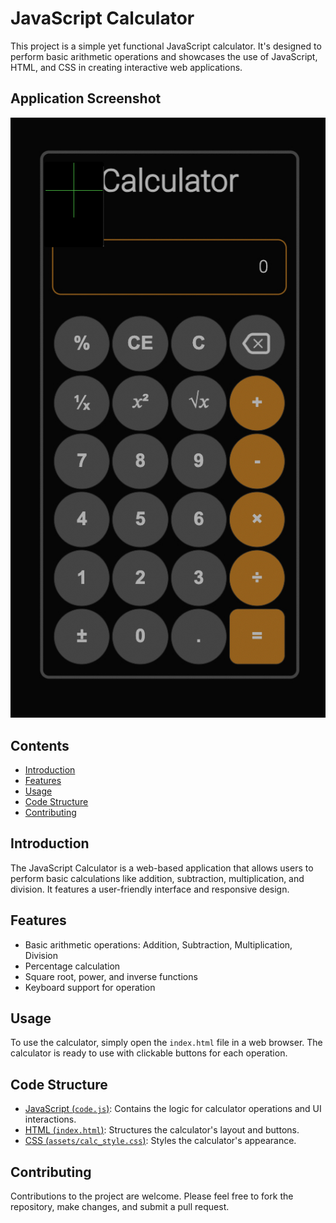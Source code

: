 # JavaScript Calculator

This project is a simple yet functional JavaScript calculator. It's designed to perform basic arithmetic operations and showcases the use of JavaScript, HTML, and CSS in creating interactive web applications.
## Application Screenshot

![Screenshot](assets/jscalculator.jpg)


## Contents

- [Introduction](#introduction)
- [Features](#features)
- [Usage](#usage)
- [Code Structure](#code-structure)
- [Contributing](#contributing)

## Introduction

The JavaScript Calculator is a web-based application that allows users to perform basic calculations like addition, subtraction, multiplication, and division. It features a user-friendly interface and responsive design.

## Features

- Basic arithmetic operations: Addition, Subtraction, Multiplication, Division
- Percentage calculation
- Square root, power, and inverse functions
- Keyboard support for operation

## Usage

To use the calculator, simply open the `index.html` file in a web browser. The calculator is ready to use with clickable buttons for each operation.

## Code Structure

- [JavaScript (`code.js`)](https://github.com/Guadeloupe33/JavaSccriptCalculator/blob/main/code.js): Contains the logic for calculator operations and UI interactions.
- [HTML (`index.html`)](https://github.com/Guadeloupe33/JavaSccriptCalculator/blob/main/index.html): Structures the calculator's layout and buttons.
- [CSS (`assets/calc_style.css`)](https://github.com/Guadeloupe33/JavaSccriptCalculator/blob/main/assets/calc_style.css): Styles the calculator's appearance.

## Contributing

Contributions to the project are welcome. Please feel free to fork the repository, make changes, and submit a pull request.

